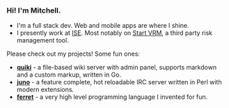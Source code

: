 ### Hi! I'm Mitchell.
* I'm a full stack dev. Web and mobile apps are where I shine.
* I presently work at [ISE](https://ise.io). Most notably on [Start VRM](https://startvrm.com), a third party risk management tool.

Please check out my projects! Some fun ones:
* [__quiki__](https://github.com/cooper/quiki) - a file-based wiki server with admin panel, supports markdown and a custom markup, written in Go.
* [__juno__](https://github.com/cooper/juno) - a feature complete, hot reloadable IRC server written in Perl with modern extensions.
* [__ferret__](https://github.com/cooper/ferret) - a very high level programming language I invented for fun.
